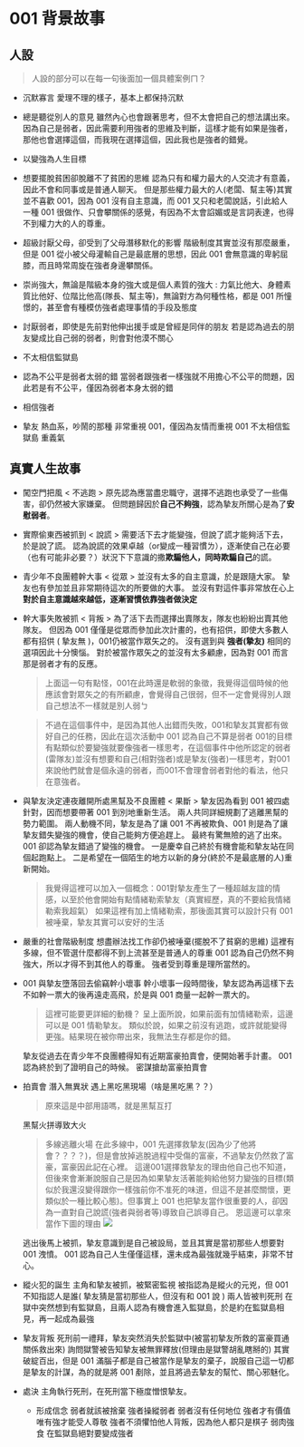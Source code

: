 # 001 背景故事

## 人設
> 人設的部分可以在每一句後面加一個具體案例ㄇ？
+ 沉默寡言
	愛理不理的樣子，基本上都保持沉默
+ 總是聽從別人的意見
	雖然內心也會跟著思考，但不太會把自己的想法講出來。
	因為自己是弱者，因此需要利用強者的思維及判斷，這樣才能有如果是強者，那他也會選擇這個，而我現在選擇這個，因此我也是強者的錯覺。
+ 以變強為人生目標
+ 想要擺脫貧困卻脫離不了貧困的思維 
	認為只有和權力最大的人交流才有意義，因此不會和同事或是普通人聊天。
	但是那些權力最大的人(老闆、幫主等)其實並不喜歡 001，因為 001 沒有自主意識，而 001 又只和老闆說話，引此給人一種 001 很做作、只會攀關係的感覺，有因為不太會諂媚或是言詞表達，也得不到權力大的人的尊重。
+ 超級討厭父母，卻受到了父母潛移默化的影響
	階級制度其實並沒有那麼嚴重，但是 001 從小被父母灌輸自己是最底層的思想，因此 001 會無意識的卑躬屈膝，而且時常周旋在強者身邊攀關係。
+ 崇尚強大，無論是階級本身的強大或是個人素質的強大 : 力氣比他大、身體素質比他好、位階比他高(隊長、幫主等)，無論對方為何種性格，都是 001 所憧憬的，甚至會有種模仿強者處理事情的手段及態度 
+ 討厭弱者，即使是先前對他伸出援手或是曾經是同伴的朋友
	若是認為過去的朋友變成比自己弱的弱者，則會對他漠不關心
+ 不太相信監獄島
+ 認為不公平是弱者太弱的錯
	當弱者跟強者一樣強就不用擔心不公平的問題，因此若是有不公平，僅因為弱者本身太弱的錯
+ 相信強者

+ 摯友
	熱血系，吵鬧的那種
	非常重視 001，僅因為友情而重視 001
	不太相信監獄島
	重義氣

## 真實人生故事
+ 闖空門把風 < 不逃跑 >
	原先認為應當盡忠職守，選擇不逃跑也承受了一些傷害，卻仍然被大家嫌棄。
	但問題歸因於**自己不夠強**，認為摯友所關心是為了**安慰弱者**。
	
+ 實際偷東西被抓到 < 說謊 >
	需要活下去才能變強，但說了謊才能夠活下去，於是說了謊。
	認為說謊的效果卓越（or變成一種習慣ㄌ），逐漸使自己在必要（也有可能非必要？）狀況下下意識的撒**欺騙他人，同時欺騙自己**的謊。

+ 青少年不良團體幹大事 < 從眾 >
	並沒有太多的自主意識，於是跟隨大家。
	摯友也有參加並且非常期待這次的所要做的大事。
	並沒有對這件事非常放在心上
	**對於自主意識越來越低，逐漸習慣依靠強者做決定**
	
+ 幹大事失敗被抓 < 背叛 >
	為了活下去而選擇出賣隊友，隊友也紛紛出賣其他隊友。
	但因為 001 僅僅是從眾而參加此次計畫的，也有招供，即使大多數人都有招供 ( 摯友無 )，001仍被當作眾矢之的。
	沒有選到與 **強者(摯友)** 相同的選項因此十分懊惱。
	對於被當作眾矢之的並沒有太多顧慮，因為對 001 而言那是弱者才有的反應。 
    > 上面這一句有點怪，001在此時還是軟弱的象徵，我覺得這個時候的他應該會對眾矢之的有所顧慮，會覺得自己很弱，但不一定會覺得別人跟自己想法不一樣就是別人弱ㄅ

	>不過在這個事件中，是因為其他人出錯而失敗，001和摯友其實都有做好自己的任務，因此在這次活動中 001 認為自己不算是弱者
	>001的目標有點類似於要變強就要像強者一樣思考，在這個事件中他所認定的弱者(雷隊友)並沒有想要和自己(相對強者)或是摯友(強者)一樣思考，對001來說他們就會是個永遠的弱者，而001不會理會弱者對他的看法，他只在意強者。
	
+ 與摯友決定連夜離開所處黑幫及不良團體 < 果斷 >
	摯友因為看到 001 被四處針對，因而想要帶著 001 到別地重新生活。
	兩人共同詳細規劃了逃離黑幫的勢力範圍。
	兩人動機不同，摯友是為了讓 001 不再被欺負、001 則是為了讓摯友錯失變強的機會，使自己能夠方便追趕上。
	最終有驚無險的逃了出來。
	001 卻認為摯友錯過了變強的機會。
	一是慶幸自己終於有機會能和摯友站在同個起跑點上。
	二是希望在一個陌生的地方以新的身分(終於不是最底層的人)重新開始。
    >我覺得這裡可以加入一個概念：001對摯友產生了一種超越友誼的情感，以至於他會開始有點情緒勒索摯友（真實經歷，真的不要給我情緒勒索我超氣）
    >如果這裡有加上情緒勒索，那後面其實可以設計只有 001 被唾棄，摯友其實可以安好的生活

+ 嚴重的社會階級制度
	想盡辦法找工作卻仍被唾棄(擺脫不了貧窮的思維)
	這裡有多線，但不管選什麼都得不到上流甚至是普通人的尊重
	001 認為自己仍然不夠強大，所以才得不到其他人的尊重。
	強者受到尊重是理所當然的。

+ 001 與摯友墮落回去偷竊幹小壞事
	幹小壞事一段時間後，摯友認為再這樣下去不如幹一票大的後再遠走高飛，於是與 001 商量一起幹一票大的。
    >這裡可能要更詳細的動機？
    >呈上面所說，如果前面有加情緒勒索，這邊可以是 001 情勒摯友。
    >類似於說，如果之前沒有逃跑，或許就能變得更強。結果現在被你帶出來，我無法生存都是你的錯。
    
	摯友從過去在青少年不良團體得知有近期富豪拍賣會，便開始著手計畫。
	001 認為終於到了證明自己的時候。
	密謀搶劫富豪拍賣會

+ 拍賣會
	潛入無異狀
	遇上黑吃黑現場（啥是黑吃黑？？）
	>原來這是中部用語嗎，就是黑幫互打
	
	黑幫火拼導致大火
	>多線逃離火場
	>在此多線中，001 先選擇救摯友(因為少了他將會？？？？)，但是會放掉逃脫過程中受傷的富豪，不過摯友仍然救了富豪，富豪因此記在心裡。
	>這邊001選擇救摯友的理由他自己也不知道，但後來會漸漸說服自己是因為如果摯友活著能夠給他努力變強的目標(類似於我還沒變得跟你一樣強前你不准死的味道，但這不是甚麼關懷，更類似於一種比較心態)。但事實上 001 也把摯友當作很重要的人，卻因為一直對自己說謊(強者與弱者等)導致自己誤導自己。
	>恩這邊可以拿來當作下圖的理由
	>![](https://i.imgur.com/KhWuTXo.png)

	
	逃出後馬上被抓，摯友意識到是自己被設局，並且其實是當初那些人想要對 001 洩憤。
	001 認為自己人生僅僅這樣，還未成為最強就幾乎結束，非常不甘心。

+ 縱火犯的誕生
	主角和摯友被抓，被緊密監視
	被指認為是縱火的元兇，但 001 不知指認人是誰( 摯友猜是當初那些人，但沒有和 001 說 )
	兩人皆被判死刑
	在獄中突然想到有監獄島，且兩人認為有機會進入監獄島，於是約在監獄島相見，再一起成為最強

+ 摯友背叛
	死刑前一禮拜，摯友突然消失於監獄中(被當初摯友所救的富豪買通關係救出來)
	詢問獄警被告知摯友被無罪釋放(但理由是獄警胡亂瞎掰的)
	其實破綻百出，但是 001 滿腦子都是自己被當作是摯友的棄子，說服自己這一切都是摯友的計謀，為的就是將 001 剷除，並且將過去摯友的幫忙、關心邪魅化。

+ 處決
	主角執行死刑，在死刑當下極度憎恨摯友。
	
	- 形成信念
		弱者就該被捨棄
		強者操縱弱者
		弱者沒有任何地位
		強者才有價值
		唯有強才能受人尊敬
		強者不須懼怕他人背叛，因為他人都只是棋子
		弱肉強食
		在監獄島絕對要變成強者
